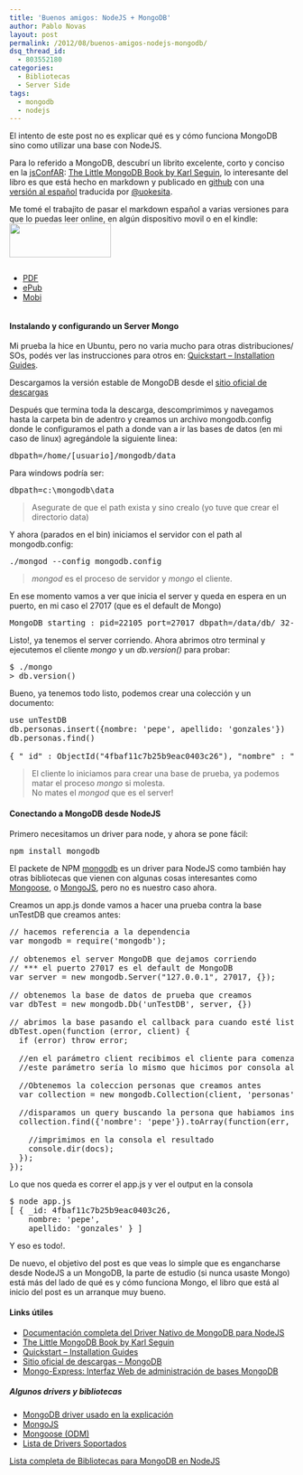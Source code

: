```yaml
---
title: 'Buenos amigos: NodeJS + MongoDB'
author: Pablo Novas
layout: post
permalink: /2012/08/buenos-amigos-nodejs-mongodb/
dsq_thread_id:
  - 803552180
categories:
  - Bibliotecas
  - Server Side
tags:
  - mongodb
  - nodejs
---
```

El intento de este post no es explicar qué es y cómo funciona MongoDB sino como utilizar una base con NodeJS.

Para lo referido a MongoDB, descubrí un librito excelente, corto y conciso en la [jsConfAR][1]: [The Little MongoDB Book by Karl Seguin][2], lo interesante del libro es que está hecho en markdown y publicado en [github][3] con una [versión al español][4] traducida por [@uokesita][5].

Me tomé el trabajito de pasar el markdown español a varias versiones para que lo puedas leer online, en algún dispositivo movil o en el kindle:  
<img src="http://fernetjs.com/wp-content/uploads/2012/08/title.png" alt="" title="title" width="180" height="60" class="alignleft size-full wp-image-2584" />

<ul style="display: inline-block;">
  <li>
    <a href="http://fernetjs.com/wp-content/uploads/2012/08/mongodb.pdf" title="El pequeño libro MongoDB - Version PDF">PDF</a>
  </li>
  <li>
    <a href="http://fernetjs.com/wp-content/uploads/2012/08/mongodb.epub" title="El pequeño libro MongoDB - version epub">ePub</a>
  </li>
  <li>
    <a href="http://fernetjs.com/wp-content/uploads/2012/08/mongodb.mobi" title="El pequeño libro MongoDB - version mobi">Mobi</a>
  </li>
</ul>



#### Instalando y configurando un Server Mongo

Mi prueba la hice en Ubuntu, pero no varia mucho para otras distribuciones/ SOs, podés ver las instrucciones para otros en: [Quickstart &#8211; Installation Guides][6].

Descargamos la versión estable de MongoDB desde el [sitio oficial de descargas][7]

Después que termina toda la descarga, descomprimimos y navegamos hasta la carpeta bin de adentro y creamos un archivo mongodb.config donde le configuramos el path a donde van a ir las bases de datos (en mi caso de linux) agregándole la siguiente linea:

<pre class="brush: cpp; title: ; notranslate" title="">dbpath=/home/[usuario]/mongodb/data
</pre>

Para windows podría ser:

<pre class="brush: cpp; title: ; notranslate" title="">dbpath=c:\mongodb\data
</pre>

> Asegurate de que el path exista y sino crealo (yo tuve que crear el directorio data) 

Y ahora (parados en el bin) iniciamos el servidor con el path al mongodb.config:

<pre class="brush: cpp; title: ; notranslate" title="">./mongod --config mongodb.config
</pre>

> *mongod* es el proceso de servidor y *mongo* el cliente. 

En ese momento vamos a ver que inicia el server y queda en espera en un puerto, en mi caso el 27017 (que es el default de Mongo)

<pre class="brush: cpp; title: ; notranslate" title="">MongoDB starting : pid=22105 port=27017 dbpath=/data/db/ 32-bit host=miUbuntu
</pre>

Listo!, ya tenemos el server corriendo. Ahora abrimos otro terminal y ejecutemos el cliente *mongo* y un *db.version()* para probar:

<pre class="brush: cpp; title: ; notranslate" title="">$ ./mongo
&gt; db.version()
</pre>

Bueno, ya tenemos todo listo, podemos crear una colección y un documento:

<pre class="brush: cpp; title: ; notranslate" title="">use unTestDB
db.personas.insert({nombre: 'pepe', apellido: 'gonzales'})
db.personas.find()

{ "_id" : ObjectId("4fbaf11c7b25b9eac0403c26"), "nombre" : "pepe", "apellido" : "gonzales" }
</pre>

> El cliente lo iniciamos para crear una base de prueba, ya podemos matar el proceso *mongo* si molesta.  
> No mates el *mongod* que es el server! 



#### Conectando a MongoDB desde NodeJS

Primero necesitamos un driver para node, y ahora se pone fácil:

<pre class="brush: cpp; title: ; notranslate" title="">npm install mongodb
</pre>

El packete de NPM [mongodb][8] es un driver para NodeJS como también hay otras bibliotecas que vienen con algunas cosas interesantes como [Mongoose][9], o [MongoJS][10], pero no es nuestro caso ahora.

Creamos un app.js donde vamos a hacer una prueba contra la base unTestDB que creamos antes:

<pre class="brush: jscript; title: ; notranslate" title="">// hacemos referencia a la dependencia 
var mongodb = require('mongodb');

// obtenemos el server MongoDB que dejamos corriendo
// *** el puerto 27017 es el default de MongoDB
var server = new mongodb.Server("127.0.0.1", 27017, {});

// obtenemos la base de datos de prueba que creamos
var dbTest = new mongodb.Db('unTestDB', server, {})

// abrimos la base pasando el callback para cuando esté lista para usar
dbTest.open(function (error, client) {
  if (error) throw error;

  //en el parámetro client recibimos el cliente para comenzar a hacer llamadas
  //este parámetro sería lo mismo que hicimos por consola al llamar a mongo
  
  //Obtenemos la coleccion personas que creamos antes
  var collection = new mongodb.Collection(client, 'personas');
  
  //disparamos un query buscando la persona que habiamos insertado por consola
  collection.find({'nombre': 'pepe'}).toArray(function(err, docs) {

    //imprimimos en la consola el resultado
    console.dir(docs);
  });
});
</pre>

Lo que nos queda es correr el app.js y ver el output en la consola

<pre class="brush: bash; title: ; notranslate" title="">$ node app.js
[ { _id: 4fbaf11c7b25b9eac0403c26,
    nombre: 'pepe',
    apellido: 'gonzales' } ]
</pre>

Y eso es todo!. 

De nuevo, el objetivo del post es que veas lo simple que es engancharse desde NodeJS a un MongoDB, la parte de estudio (si nunca usaste Mongo) está más del lado de qué es y cómo funciona Mongo, el libro que está al inicio del post es un arranque muy bueno.

#### Links útiles

  * [Documentación completa del Driver Nativo de MongoDB para NodeJS][11]
  * [The Little MongoDB Book by Karl Seguin][2]
  * [Quickstart &#8211; Installation Guides][6]
  * [Sitio oficial de descargas &#8211; MongoDB][7]
  * [Mongo-Express: Interfaz Web de administración de bases MongoDB][12]

##### Algunos drivers y bibliotecas

  * [MongoDB driver usado en la explicación][8]
  * [MongoJS][10]
  * [Mongoose (ODM)][9]
  * [Lista de Drivers Soportados][13]

[Lista completa de Bibliotecas para MongoDB en NodeJS][14]

 [1]: http://jsconf.com.ar/
 [2]: http://openmymind.net/mongodb.pdf
 [3]: https://github.com/karlseguin/the-little-mongodb-book
 [4]: https://github.com/uokesita/the-little-mongodb-book/blob/master/es/mongodb.markdown
 [5]: http://www.codersvenezuela.com/post/el-pequeno-libro-de-mongodb/54
 [6]: http://www.mongodb.org/display/DOCS/Quickstart
 [7]: http://www.mongodb.org/downloads
 [8]: https://github.com/mongodb/node-mongodb-native/
 [9]: http://mongoosejs.com/
 [10]: https://github.com/gett/mongojs
 [11]: http://mongodb.github.com/node-mongodb-native/contents.html
 [12]: https://github.com/andzdroid/mongo-express
 [13]: http://www.mongodb.org/display/DOCS/Drivers
 [14]: https://github.com/joyent/node/wiki/modules#wiki-db-nosql-mongo